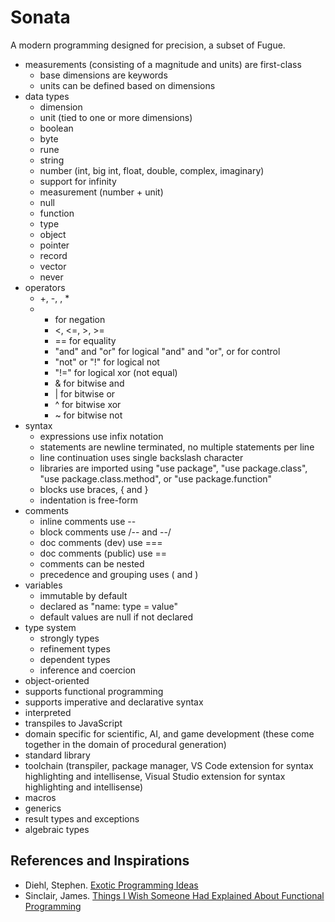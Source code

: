 # Sonata
A modern programming designed for precision, a subset of Fugue.

* measurements (consisting of a magnitude and units) are first-class
    * base dimensions are keywords
    * units can be defined based on dimensions
* data types
    * dimension
    * unit (tied to one or more dimensions)
    * boolean
    * byte
    * rune
    * string
    * number (int, big int, float, double, complex, imaginary)
    * support for infinity
    * measurement (number + unit)
    * null
    * function
    * type
    * object
    * pointer
    * record
    * vector
    * never
* operators
    * +, -, \, *
    * - for negation
      - <, <=, >, >=
      - == for equality
      - "and" and "or" for logical "and" and "or", or for control
      - "not" or "!" for logical not
      - "!=" for logical xor (not equal)
      - & for bitwise and
      - | for bitwise or
      - ^ for bitwise xor
      - ~ for bitwise not
* syntax
    * expressions use infix notation
    * statements are newline terminated, no multiple statements per line
    * line continuation uses single backslash character
    * libraries are imported using "use package", "use package.class", "use package.class.method", or "use package.function"
    * blocks use braces, { and }
    * indentation is free-form
* comments
    * inline comments use --
    * block comments use /-- and --/
    * doc comments (dev) use ===
    * doc comments (public) use ==
    * comments can be nested
    * precedence and grouping uses ( and )
* variables
    * immutable by default
    * declared as "name: type = value"
    * default values are null if not declared
* type system
    * strongly types
    * refinement types
    * dependent types
    * inference and coercion
* object-oriented
* supports functional programming
* supports imperative and declarative syntax
* interpreted
* transpiles to JavaScript
* domain specific for scientific, AI, and game development (these come together in the domain of procedural generation)
* standard library
* toolchain (transpiler, package manager, VS Code extension for syntax highlighting and intellisense, Visual Studio extension for syntax highlighting and intellisense)
* macros
* generics
* result types and exceptions
* algebraic types


## References and Inspirations
* Diehl, Stephen. [Exotic Programming Ideas](https://www.stephendiehl.com/posts/exotic01.html)
* Sinclair, James. [Things I Wish Someone Had Explained About Functional Programming](https://jrsinclair.com/articles/2019/what-i-wish-someone-had-explained-about-functional-programming/)
